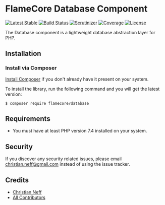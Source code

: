 # FlameCore Database Component

[![Latest Stable](http://img.shields.io/packagist/v/flamecore/database.svg)](https://packagist.org/p/flamecore/database)
[![Build Status](https://img.shields.io/travis/com/flamecore/flamecore-database.svg)](https://travis-ci.com/github/flamecore/flamecore-database)
[![Scrutinizer](http://img.shields.io/scrutinizer/g/flamecore/flamecore-database.svg)](https://scrutinizer-ci.com/g/flamecore/flamecore-database)
[![Coverage](http://img.shields.io/scrutinizer/coverage/g/flamecore/flamecore-database.svg)](https://scrutinizer-ci.com/g/flamecore/flamecore-database)
[![License](http://img.shields.io/packagist/l/flamecore/database.svg)](https://packagist.org/p/flamecore/database)

The Database component is a lightweight database abstraction layer for PHP.


## Installation

### Install via Composer

[Install Composer](https://getcomposer.org/doc/00-intro.md#installation-linux-unix-macos) if you don't already have it present on your system.

To install the library, run the following command and you will get the latest version:

    $ composer require flamecore/database


## Requirements

- You must have at least PHP version 7.4 installed on your system.


## Security

If you discover any security related issues, please email christian.neff@gmail.com instead of using the issue tracker.


## Credits

- [Christian Neff](https://www.secondtruth.de)
- [All Contributors](https://github.com/flamecore/flamecore-database/graphs/contributors)
